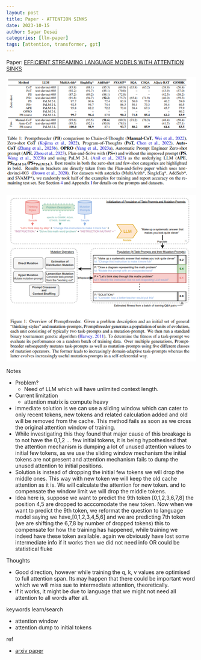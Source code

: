 ```yaml
---
layout: post
title: Paper - ATTENTION SINKS
date: 2023-10-15
author: Sagar Desai
categories: [llm-paper]
tags: [attention, transformer, gpt]
---
```


Paper: [EFFICIENT STREAMING LANGUAGE MODELS WITH ATTENTION SINKS](https://arxiv.org/pdf/2309.17453v1.pdf)

![result table](/assets_files/blogs/2023-10-09-prompbreeder/table_result.png)

![framework](/assets_files/blogs/2023-10-09-prompbreeder/framework.png)

Notes
- Problem?
  - Need of LLM which will have unlimited context length.
- Current limitation
  - attention matrix is compute heavy
- immediate solution is we can use a sliding window which can cater to only recent tokens, new tokens and related calculation added and old will be removed from the cache. This method fails as soon as we cross the original attention window of training.
- While investigating this they found that major cause of this breakage is to not have the 0,1,2 ... few initial tokens, it is being hypothesised that the attention mechanism is dumping a lot of unused attention values to initial few tokens, as we use the sliding window mechanism the initial tokens are not present and attention mechanism fails to dump the unused attention to initial positions.
- Solution is instead of dropping the initial few tokens we will drop the middle ones. This way with new token we will keep the old cache attention as it is. We will calculate the attention for new token. and to compensate the window limit we will drop the middle tokens.
- Idea here is, suppose we want to predict the 9th token [0,1,2,3,6,7,8] the position 4,5 are dropped to acccomodate the new token. Now when we want to predict the 9th token, we reformat the question to language model saying we have,[0,1,2,3,4,5,6] and we are predicting 7th token (we are shifting the 6,7,8 by number of dropped tokens) this to compensate for how the training has happened, while training we indeed have these token available. again we obviously have lost some intermediate info if it works then we did not need info OR could be statistical fluke

Thoughts
- Good direction, however while training the q, k, v values are optimised to full attention span. Its may happen that there could be important word which we will miss sue to intermediate attention, theoretically.
- if it works, it might be due to language that we might not need all attention to all words after all. 

keywords learn/search
- attention window
- attention dump to initial tokens

ref
- [arxiv paper](https://arxiv.org/pdf/2309.17453v1.pdf)